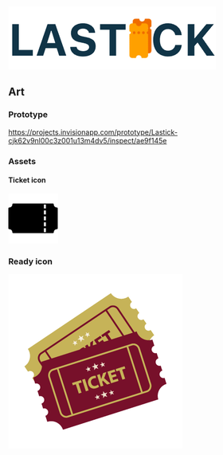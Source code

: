 ![alt text](https://github.com/lastick-pwa/lastick-pwa/blob/master/art/header-logo.png)

## Art

### Prototype
https://projects.invisionapp.com/prototype/Lastick-cjk62v9nl00c3z001u13m4dv5/inspect/ae9f145e

### Assets

#### Ticket icon
![alt text](https://github.com/lastick-pwa/lastick-pwa/blob/master/art/icon-ticket.png)

### Ready icon
![alt text](https://github.com/lastick-pwa/lastick-pwa/blob/master/art/icon-ready.png)
